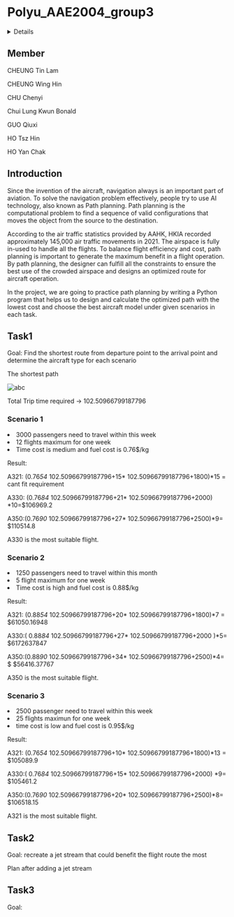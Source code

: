 # Polyu_AAE2004_group3
<!-- TABLE OF CONTENTS -->
<details>
  <summery>Table of contents</summary>
  <ol>
    <li><a href="## Member">Member</a> 
    <li><a href="## Introduction">Introduction</a></li>
    <li><a href="## Task1">Task1</a></li>
        <ul>
          <li><a href= "### Scenario-1">Scenario 1</a></li>
          <li><a href= "### Scenario-2">Scenario 2</a></li>
          <li><a href= "### Scenario-3">Scenario 3</a></li>
        </ul>  
    <li><a href="## Task2">Task2</a></li>
    <li><a href="## Task3">Task3</a></li>
  </ol>
</details>

## Member
CHEUNG Tin Lam

CHEUNG Wing Hin

CHU Chenyi

Chui Lung Kwun Bonald

GUO Qiuxi

HO Tsz Hin

HO Yan Chak

## Introduction
Since the invention of the aircraft, navigation always is an important part of aviation. To solve the navigation problem effectively, people try to use AI technology, also known as Path planning. Path planning is the computational problem to find a sequence of valid configurations that moves the object from the source to the destination. 

According to the air traffic statistics provided by AAHK, HKIA recorded approximately 145,000 air traffic movements in 2021. The airspace is fully in-used to handle all the flights. To balance flight efficiency and cost, path planning is important to generate the maximum benefit in a flight operation. By path planning, the designer can fulfill all the constraints to ensure the best use of the crowded airspace and designs an optimized route for aircraft operation. 

In the project, we are going to practice path planning by writing a Python program that helps us to design and calculate the optimized path with the lowest cost and choose the best aircraft model under given scenarios in each task.

## Task1
Goal: Find the shortest route from departure point to the arrival point and determine the aircraft type for each scenario

The shortest path

![abc](https://user-images.githubusercontent.com/116060401/200479713-8ce624a1-2d1f-4e88-a3b2-7cbec7a2e828.jpg)

Total Trip time required ->  102.50966799187796

### Scenario 1
<li>3000 passengers need to travel within this week</li>
<li>12 flights maximum for one week</li>
<li>Time cost is medium and fuel cost is 0.76$/kg</li>


Result:

A321: (0.76*54* 102.50966799187796+15* 102.50966799187796+1800)*15 = cant fit requirement 

A330: (0.76*84* 102.50966799187796+21* 102.50966799187796+2000) *10=$106969.2 

A350:(0.76*90* 102.50966799187796+27* 102.50966799187796+2500)*9= $110514.8 

A330 is the most suitable flight.

### Scenario 2
<li>1250 passengers need to travel within this month</li>
<li>5 flight maximum for one week</li>
<li>Time cost is high and fuel cost is 0.88$/kg</li>


Result:

A321: (0.88*54* 102.50966799187796+20* 102.50966799187796+1800)*7 =  $61050.16948 

A330:( 0.88*84* 102.50966799187796+27* 102.50966799187796+2000 )*5=  $6172637847 

A350:(0.88*90* 102.50966799187796+34* 102.50966799187796+2500)*4= $ $56416.37767 

A350 is the most suitable flight.

### Scenario 3
<li>2500 passenger need to travel within this week</li>
<li>25 flights maximun for one week</li>
<li>time cost is low and fuel cost is 0.95$/kg</li>


Result:

A321: (0.76*54* 102.50966799187796+10* 102.50966799187796+1800)*13 = $105089.9 

A330:( 0.76*84* 102.50966799187796+15* 102.50966799187796+2000) *9=  $105461.2 

A350:(0.76*90* 102.50966799187796+20* 102.50966799187796+2500)*8= $106518.15 

A321 is the most suitable flight.

## Task2
Goal: recreate a jet stream that could benefit the flight route the most

Plan after adding a jet stream


## Task3
Goal: 
